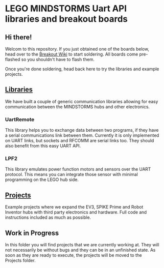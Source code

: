# LEGO MINDSTORMS Uart API libraries and breakout boards

## Hi there!

Welcom to this repository. If you just obtained one of the boards below, head over to the [Breakout Wiki](https://github.com/antonvh/LMS-uart-esp/wiki) to start soldering. All boards come pre-flashed so you shouldn't have to flash them. 

Once you're done soldering, head back here to try the libraries and example projects.


## [Libraries](https://github.com/antonvh/LMS-uart-esp/tree/main/Libraries)
We have built a couple of generic communication libraries allowing for easy communication between the MINDSTORMS hubs and other electronics.

### UartRemote
This library helps you to exchange data between two programs, if they have a serial communications link between them. Currently it is only implemented on UART links, but sockets and RFCOMM are serial links too. They should also benefit from this easy UART API. 

### LPF2
This library emulates power function motors and sensors over the UART protocol. This means you can integrate those sensor with minimal programming on the LEGO hub side.

## [Projects](https://github.com/antonvh/LMS-uart-esp/tree/main/Projects)
Example projects where we expand the EV3, SPIKE Prime and Robot Inventor hubs with third party electronics and hardware. Full code and instructions included as much as possible. 

## Work in Progress

In this folder you will find projects that we are currently working at. They will not necessarily be without bugs and they can be in an unfinished state. As soon as they are ready to execute, the projects will be moved to the Projects folder.
